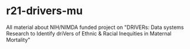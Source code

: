 # r21-drivers-mu
All material about NIH/NIMDA funded project on "DRIVERs: Data systems Research to Identify driVers of Ethnic &amp; Racial Inequities in Maternal Mortality"
